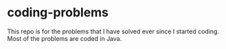 # coding-problems
This repo is for the problems that I have solved ever since I started coding. Most of the problems are coded in Java.
